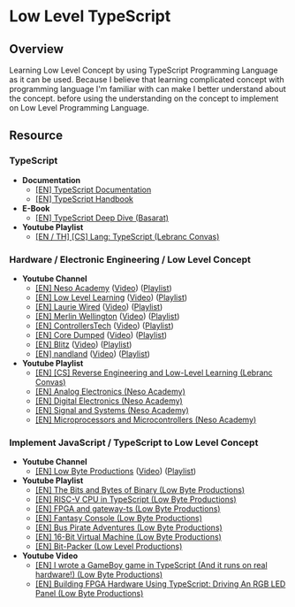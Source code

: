 # Low Level TypeScript

## Overview

Learning Low Level Concept by using TypeScript Programming Language as it can be used. Because I believe that learning complicated concept with programming language I'm familiar with can make I better understand about the concept. before using the understanding on the concept to implement on Low Level Programming Language.

## Resource

### TypeScript

- **Documentation**
  - [[EN] TypeScript Documentation](https://www.typescriptlang.org/docs)
  - [[EN] TypeScript Handbook](https://www.typescriptlang.org/docs/handbook/intro.html)
- **E-Book**
  - [[EN] TypeScript Deep Dive (Basarat)](https://basarat.gitbook.io/typescript)
- **Youtube Playlist**
  - [[EN / TH] [CS] Lang: TypeScript (Lebranc Convas)](https://www.youtube.com/playlist?list=PLaA8NIuqRmKFwJyTHzq_-v3mCe7Bjqlq3)

### Hardware / Electronic Engineering / Low Level Concept

- **Youtube Channel**
  - [[EN] Neso Academy](https://www.youtube.com/@nesoacademy) ([Video](https://www.youtube.com/@nesoacademy/videos)) ([Playlist](https://www.youtube.com/@nesoacademy/playlists))
  - [[EN] Low Level Learning](https://www.youtube.com/@LowLevelLearning) ([Video](https://www.youtube.com/@LowLevelLearning/videos)) ([Playlist](https://www.youtube.com/@LowLevelLearning/playlists))
  - [[EN] Laurie Wired](https://www.youtube.com/@lauriewired) ([Video](https://www.youtube.com/@lauriewired/videos)) ([Playlist](https://www.youtube.com/@lauriewired/playlists))
  - [[EN] Merlin Wellington](https://www.youtube.com/@wizardcraftcode) ([Video](https://www.youtube.com/@wizardcraftcode/videos)) ([Playlist](https://www.youtube.com/@wizardcraftcode/playlists))
  - [[EN] ControllersTech](https://www.youtube.com/@ControllersTech) ([Video](https://www.youtube.com/@ControllersTech/videos)) ([Playlist](https://www.youtube.com/@ControllersTech/playlists))
  - [[EN] Core Dumped](https://www.youtube.com/@CoreDumpped) ([Video](https://www.youtube.com/@CoreDumpped/videos)) ([Playlist](https://www.youtube.com/@CoreDumpped/playlists))
  - [[EN] Blitz](https://www.youtube.com/@blitz8229) ([Video](https://www.youtube.com/@blitz8229/videos)) ([Playlist](https://www.youtube.com/@blitz8229/playlists))
  - [[EN] nandland](https://www.youtube.com/@Nandland) ([Video](https://www.youtube.com/@Nandland/videos)) ([Playlist](https://www.youtube.com/@Nandland/playlists))
- **Youtube Playlist**
  - [[EN] [CS] Reverse Engineering and Low-Level Learning (Lebranc Convas)](https://www.youtube.com/playlist?list=PLaA8NIuqRmKHmfoByS7BPUWN7Fj6W2hNt)
  - [[EN] Analog Electronics (Neso Academy)](https://www.youtube.com/playlist?list=PLBlnK6fEyqRiw-GZRqfnlVIBz9dxrqHJS)
  - [[EN] Digital Electronics (Neso Academy)](https://www.youtube.com/playlist?list=PLBlnK6fEyqRjMH3mWf6kwqiTbT798eAOm)
  - [[EN] Signal and Systems (Neso Academy)](https://www.youtube.com/playlist?list=PLBlnK6fEyqRhG6s3jYIU48CqsT5cyiDTO)
  - [[EN] Microprocessors and Microcontrollers (Neso Academy)](https://www.youtube.com/playlist?list=PLBlnK6fEyqRgyFCCgqdcBowmSp_BTKs4F)

### Implement JavaScript / TypeScript to Low Level Concept

- **Youtube Channel**
  - [[EN] Low Byte Productions](https://www.youtube.com/@LowByteProductions) ([Video](https://www.youtube.com/@LowByteProductions/videos)) ([Playlist](https://www.youtube.com/@LowByteProductions/playlists))
- **Youtube Playlist**
  - [[EN] The Bits and Bytes of Binary (Low Byte Productions)](https://www.youtube.com/playlist?list=PLP29wDx6QmW47oPsNBFNEi_SYTOLDJXqQ)
  - [[EN] RISC-V CPU in TypeScript (Low Byte Productions)](https://www.youtube.com/playlist?list=PLP29wDx6QmW4sXTvFYgbHrLygqH8_oNEH)
  - [[EN] FPGA and gateway-ts (Low Byte Productions)](https://www.youtube.com/playlist?list=PLP29wDx6QmW7oI7nhYLic8qU6NX3k_EOz)
  - [[EN] Fantasy Console (Low Byte Productions)](https://www.youtube.com/playlist?list=PLP29wDx6QmW6S4B2oQUN-fI-idy6UcesG)
  - [[EN] Bus Pirate Adventures (Low Byte Productions)](https://www.youtube.com/playlist?list=PLP29wDx6QmW5zKp0hGR7kvwYlfl8YlxLP)
  - [[EN] 16-Bit Virtual Machine (Low Byte Productions)](https://www.youtube.com/playlist?list=PLP29wDx6QmW5DdwpdwHCRJsEubS5NrQ9b)
  - [[EN] Bit-Packer (Low Level Productions)](https://www.youtube.com/playlist?list=PLP29wDx6QmW5xJ6yz_MInDL_AnLbpafyL)
- **Youtube Video**
  - [[EN] I wrote a GameBoy game in TypeScript (And it runs on real hardware!) (Low Byte Productions)](https://www.youtube.com/watch?v=TIlx5nBnx-o)
  - [[EN] Building FPGA Hardware Using TypeScript: Driving An RGB LED Panel (Low Byte Productions)](https://www.youtube.com/watch?v=Otx96lJnLeo)
